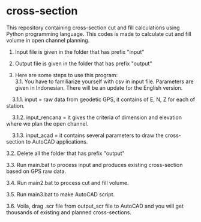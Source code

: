 # cross-section
This repository containing cross-section cut and fill calculations using Python programming language. This codes is made to calculate cut and fill volume in open channel planning.

1. Input file is given in the folder that has prefix "input"
  
2. Output file is given in the folder that has prefix "output"
  
3. Here are some steps to use this program:  
3.1. You have to familiarize yourself with csv in input file. Parameters are given in Indonesian. There will be an update for the English version.  
  
&nbsp;&nbsp;&nbsp;&nbsp;3.1.1. input         = raw data from geodetic GPS, it contains of E, N, Z for each of station.  
  
&nbsp;&nbsp;&nbsp;&nbsp;3.1.2. input_rencana = it gives the criteria of dimension and elevation where we plan the open channel.  
  
&nbsp;&nbsp;&nbsp;&nbsp;3.1.3. input_acad    = it contains several parameters to draw the cross-section to AutoCAD applications.  
  
3.2.  Delete all the folder that has prefix "output"   
  
3.3.  Run main.bat to process input and produces existing cross-section based on GPS raw data.  
  
3.4.  Run main2.bat to process cut and fill volume.  
  
3.5.  Run main3.bat to make AutoCAD script.  
  
3.6.  Voila, drag .scr file from output_scr file to AutoCAD and you will get thousands of existing and planned cross-sections.  
       
